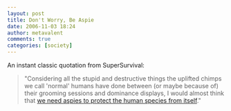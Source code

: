 ```yaml
---
layout: post
title: Don't Worry, Be Aspie
date: 2006-11-03 18:24
author: metavalent
comments: true
categories: [society]
---
```

An instant classic quotation from SuperSurvival:
<blockquote>"Considering all the stupid and destructive things the uplifted chimps we call 'normal' humans have done between (or maybe because of) their grooming sessions and dominance displays, I would almost think that <a target="_blank" href="https://supersurvival.blogspot.com/2006/09/some-thoughts-at-end-of-sleep-deprived.html">we need aspies to protect the human species from itself</a>."</blockquote>

